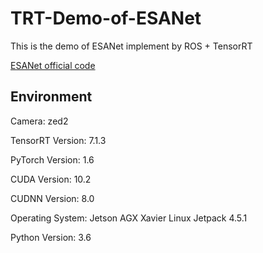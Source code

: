 # TRT-Demo-of-ESANet
This is the demo of ESANet implement by ROS + TensorRT

[ESANet official code](https://github.com/TUI-NICR/ESANet)

## Environment
Camera: zed2

TensorRT Version: 7.1.3

PyTorch Version: 1.6

CUDA Version: 10.2

CUDNN Version: 8.0

Operating System: Jetson AGX Xavier Linux Jetpack 4.5.1

Python Version: 3.6
